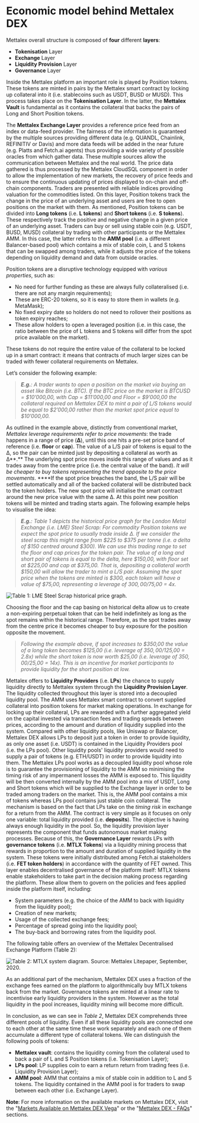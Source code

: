 # Economic model behind Mettalex DEX

Mettalex overall structure is composed of **four** different **layers**:

* **Tokenisation** Layer
* **Exchange** Layer
* **Liquidity Provision** Layer
* **Governance** Layer

Inside the Mettalex platform an important role is played by Position tokens. These tokens are minted in pairs by the Mettalex smart contract by locking up collateral into it \(i.e. stablecoins such as USDT, BUSD or MUSD\). This process takes place on the **Tokenisation Layer**. In the latter, the **Mettalex Vault** is fundamental as it contains the collateral that backs the pairs of Long and Short Position tokens.

The **Mettalex Exchange Layer** provides a reference price feed from an index or data-feed provider. The fairness of the information is guaranteed by the multiple sources providing different data \(e.g. QUANDL, Chainlink, REFINITIV or Davis\) and more data feeds will be added in the near future \(e.g. Platts and Fetch.ai agents\) thus providing a wide variety of possible oracles from which gather data. These multiple sources allow the communication between Mettalex and the real world. The price data gathered is thus processed by the Mettalex CloudSQL component in order to allow the implementation of new markets, the recovery of price feeds and to ensure the continuous updating of prices displayed to on-chain and off-chain components. Traders are presented with reliable indices providing valuation for the commodities listed. On this layer, Position tokens track the change in the price of an underlying asset and users are free to open positions on the market with them. As mentioned, Position tokens can be divided into **Long tokens** \(i.e. **L tokens**\) and **Short tokens** \(i.e. **S tokens**\). These respectively track the positive and negative change in a given price of an underlying asset. Traders can buy or sell using stable coin \(e.g. USDT, BUSD, MUSD\) collateral by trading with other participants or the Mettalex AMM. In this case, the latter refers to the **AMM pool** \(i.e. a different Balancer-based pool\) which contains a mix of stable coin, L and S tokens that can be swapped among traders, while it adjusts the price of the tokens depending on liquidity demand and data from outside oracles.

Position tokens are a disruptive technology equipped with _various properties_, such as:

* No need for further funding as these are always fully collateralised \(i.e. there are not any margin requirements\);
* These are ERC-20 tokens, so it is easy to store them in wallets \(e.g. MetaMask\);
* No fixed expiry date so holders do not need to rollover their positions as token expiry reaches;
* These allow holders to open a leveraged position \(i.e. in this case, the ratio between the price of L tokens and S tokens will differ from the spot price available on the market\).

These tokens do not require the entire value of the collateral to be locked up in a smart contract: it means that contracts of much larger sizes can be traded with fewer collateral requirements on Mettalex. 

Let’s consider the following example:

> _**E.g.**: A trader wants to open a position on the market via buying an asset like Bitcoin \(i.e. BTC\). If the BTC price on the market is BTCUSD = $10’000,00, with Cap = $11’000,00 and Floor = $9’000,00 the collateral required on Mettalex DEX to mint a pair of L/S tokens would be equal to $2’000,00 rather than the market spot price equal to $10’000,00._

As outlined in the example above, distinctly from conventional market, _Mettalex leverage requirements refer to price movements_: the trade happens in a range of price \(**Δ**\), until this one hits a pre-set price band of reference \(i.e. **floor** or **cap**\). The value of a L/S pair of tokens is equal to the Δ, so the pair can be minted just by depositing a collateral as worth as Δ**.** The underlying spot price moves inside this range of values and as it trades away from the centre price \(i.e. the central value of the band\). _It will be cheaper to buy tokens representing the trend opposite to the price movements_. ****If the spot price breaches the band, the L/S pair will be settled automatically and all of the backed collateral will be distributed back to the token holders. The new spot price will initialise the smart contract around the new price value with the same Δ. At this point new position tokens will be minted and trading starts again. The following example helps to visualise the idea:

> _**E.g.**: Table 1 depicts the historical price graph for the London Metal Exchange \(i.e. LME\) Steel Scrap: For commodity Position tokens we expect the spot price to usually trade inside Δ. If we consider the steel scrap this might range from $225 to $375 per tonne \(i.e. a delta of $150 centred around $300\). We can use this trading range to set the floor and cap prices for the token pair. The value of a long and short pair of tokens is equal to the delta, here $150,00, with floor set at $225,00 and cap at $375,00. That is, depositing a collateral worth $150,00 will allow the trader to mint a L/S pair. Assuming the spot price when the tokens are minted is $300, each token will have a value of $75,00, representing a leverage of $300,00/$75,00 = 4x._

![ Table 1: LME Steel Scrap historical price graph.](https://lh3.googleusercontent.com/v279Yho9C53TCYxmNvKDZ2DtTFfk7X1G3lQYQmAGj84H4dSr7BDx6OuvEG6G-L0dXBIh9ROoMY7dQpgVu3jOmb_ucjYOfh1x098-eWrISE8ocWD0e89TKFVW0JjmXAqlfmSzEmGW)

Choosing the floor and the cap basing on historical delta allow us to create a non-expiring perpetual token that can be held indefinitely as long as the spot remains within the historical range. Therefore, as the spot trades away from the centre price it becomes cheaper to buy exposure for the position opposite the movement.

> _Following the example above, if spot increases to $350,00 the value of a long token becomes $125,00 \(i.e. leverage of $350,00/$125,00 = 2.8x\) while the short token is now worth $25,00 \(i.e. leverage of $350,00/$25,00 = 14x\). This is an incentive for market participants to provide liquidity for the short position at low._

Mettalex offers to **Liquidity Providers** \(i.e. **LPs**\) the chance to supply liquidity directly to Mettalex system through the **Liquidity Provision Layer**. The liquidity collected throughout this layer is stored into a decoupled liquidity pool. The AMM uses Mettalex smart contract to convert supplied collateral into position tokens for market making operations. In exchange for locking up their collateral, LPs are rewarded with a further aggregated yield on the capital invested via transaction fees and trading spreads between prices, according to the amount and duration of liquidity supplied into the system. Compared with other liquidity pools, like Uniswap or Balancer, Mettalex DEX allows LPs to deposit just a token in order to provide liquidity, as only one asset \(i.e. USDT\) is contained in the Liquidity Providers pool \(i.e. the LPs pool\). Other liquidity pools' liquidity providers would need to supply a pair of tokens \(e.g. ETH/USDT\) in order to provide liquidity into them. The Mettalex LPs pool works as a decoupled liquidity pool whose role is to guarantee the provisioning of liquidity to the AMM so minimising the timing risk of any impermanent losses the AMM is exposed to. This liquidity will be then converted internally by the AMM pool into a mix of USDT, Long and Short tokens which will be supplied to the Exchange layer in order to be traded among traders on the market. This is, the AMM pool contains a mix of tokens whereas LPs pool contains just stable coin collateral. The mechanism is based on the fact that LPs take on the _timing risk_ in exchange for a return from the AMM. The contract is very simple as it focuses on only one variable: total liquidity provided \(i.e. **deposits**\). The objective is having always enough liquidity in the pool. So, the liquidity provision layer represents the component that funds autonomous market making processes. Because of this, the **Governance Layer** rewards LPs with **governance tokens** \(i.e. **MTLX Tokens**\) via a liquidity mining process that rewards in proportion to the amount and duration of supplied liquidity in the system. These tokens were initially distributed among Fetch.ai stakeholders \(i.e. **FET token holders**\) in accordance with the quantity of FET owned. This layer enables decentralised governance of the platform itself: MTLX tokens enable stakeholders to take part in the decision making process regarding the platform. These allow them to govern on the policies and fees applied inside the platform itself, including:

* System parameters \(e.g. the choice of the AMM to back with liquidity from the liquidity pool\);
* Creation of new markets;   
* Usage of the collected exchange fees;
* Percentage of spread going into the liquidity pool;
* The buy-back and borrowing rates from the liquidity pool.

The following table offers an overview of the Mettalex Decentralised Exchange Platform \(Table 2\):



![Table 2: MTLX system diagram. Source: Mettalex Litepaper, September, 2020.](https://lh3.googleusercontent.com/bY9agOHMEMc0F1R3D1b2ApjARqT0RcZW3mY_CFHZJQ45amA9bVRQ4nzB1tYY2feuNJFFUzT4TLYsw9BxU3hOXLNSV53N12qh32xDStkcsjq2DHLyDqjuOH5QJAuPwzErWBX5BHUm)

As an additional part of the mechanism, Mettalex DEX uses a fraction of the exchange fees earned on the platform to algorithmically buy MTLX tokens back from the market. Governance tokens are minted at a linear rate to incentivise early liquidity providers in the system. However as the total liquidity in the pool increases, liquidity mining will become more difficult.

In conclusion, as we can see in _Table 2_, Mettalex DEX comprehends three different pools of liquidity. Even if all these liquidity pools are connected one to each other at the same time these work separately and each one of them accumulate a different type of collateral tokens. We can distinguish the following pools of tokens:

* **Mettalex vault**: contains the liquidity coming from the collateral used to back a pair of L and S Position tokens \(i.e. Tokenisation Layer\);
* **LPs pool**: LP supplies coin to earn a return return from trading fees \(i.e. Liquidity Provision Layer\);
* **AMM pool**: AMM that contains a mix of stable coin in addition to  L and S tokens. The liquidity contained in the AMM pool is for traders to swap between each other \(i.e. Exchange Layer\).



**Note**: For more information on the available markets on Mettalex DEX, visit the "[Markets Available on Mettalex DEX Vega](markets-available-on-mettalex-dex-vega.md)" or the "[Mettalex DEX - FAQs](mettalex-dex-faqs.md)" sections.

